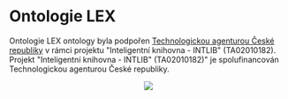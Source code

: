 # Ontologie LEX

 <p>
 Ontologie LEX ontology byla podpořen <a href="http://tacr.cz/">Technologickou agenturou České republiky</a> v rámci projektu "Inteligentní knihovna - INTLIB" (TA02010182). Projekt "Inteligentní knihovna - INTLIB" (TA02010182)" je spolufinancován Technologickou agenturou České republiky.
 </p>
 <p align=center>
   <img src="https://www.tacr.cz/templates/shape5_vertex/images/tacr_eng.png" />
 </p>
